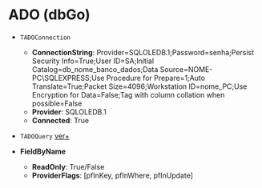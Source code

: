 # ADO (dbGo)
- `TADOConnection`
  - **ConnectionString**: Provider=SQLOLEDB.1;Password=senha;Persist Security Info=True;User ID=SA;Initial Catalog=db_nome_banco_dados;Data Source=NOME-PC\SQLEXPRESS;Use Procedure for Prepare=1;Auto Translate=True;Packet Size=4096;Workstation ID=nome_PC;Use Encryption for Data=False;Tag with column collation when possible=False 
  - **Provider**: SQLOLEDB.1
  - **Connected**: True
  
- `TADOQuery` [ver+](https://www.greelane.com/pt/ci%c3%aancia-tecnologia-matem%c3%a1tica/ci%c3%aancia-da-computa%c3%a7%c3%a3o/queries-with-ado-db-7-4092570/)
- **FieldByName**
  - **ReadOnly**: True/False
  - **ProviderFlags**: [pfInKey, pfInWhere, pfInUpdate]

